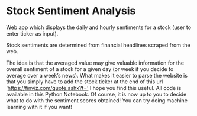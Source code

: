 # Stock Sentiment Analysis

Web app which displays the daily and hourly sentiments for a stock (user to enter ticker as input).

Stock sentiments are determined from financial headlines scraped from the web.

The idea is that the averaged value may give valuable information for the overall sentiment of a stock for a given day (or week if you decide to average over a week’s news). What makes it easier to parse the website is that you simply have to add the stock ticker at the end of this url ‘https://finviz.com/quote.ashx?t=’ 
I hope you find this useful. All code is available in this Python Notebook. Of course, it is now up to you to decide what to do with the sentiment scores obtained! You can try doing machine learning with it if you want!
